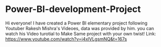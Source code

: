 # Power-BI-development-Project

Hi everyone! I have created a Power BI elementary project following Youtuber Rakesh Mishra's Videoes, data was provided by him. you can watch his Video turotial to Make Same project with your own twist! Link: https://www.youtube.com/watch?v=j4xlVLgsmNQ&t=167s
